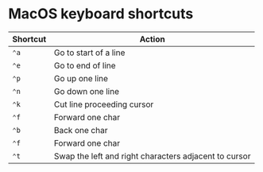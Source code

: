 # MacOS keyboard shortcuts

| Shortcut | Action |
|----------|--------|
| `⌃a` | Go to start of a line |
| `⌃e` | Go to end of line |
| `⌃p` | Go up one line |
| `⌃n` | Go down one line |
| `⌃k` | Cut line proceeding cursor |
| `⌃f` | Forward one char |
| `⌃b` | Back one char |
| `⌃f` | Forward one char |
| `⌃t` | Swap the left and right characters adjacent to cursor |
